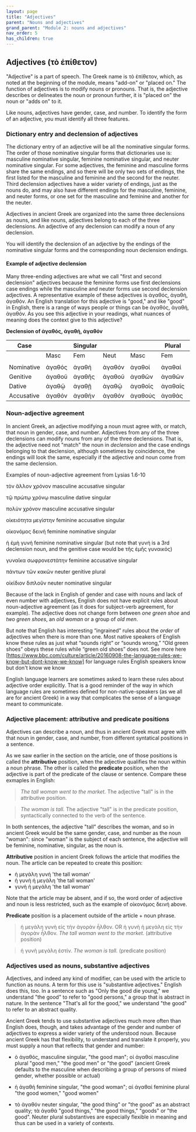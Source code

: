 ```yaml
---
layout: page
title: "Adjectives"
parent: "Nouns and adjectives"
grand_parent: "Module 2: nouns and adjectives"
nav_order: 5
has_children: true
---
```


## Adjectives (τὸ ἐπίθετον)

"Adjective" is a part of speech. The Greek name is τὸ ἐπίθετον, which, as noted at the beginning of the module, means "add-on" or "placed on." The function of adjectives is to modify nouns or pronouns. That is, the adjective describes or delineates the noun or pronoun further, it is "placed on" the noun or "adds on" to it. 

Like nouns, adjectives have gender, case, and number. To identify the form of an adjective, you must identify all three features.

### Dictionary entry and declension of adjectives

The dictionary entry of an adjective will be all the nominative singular forms. The order of those nominative singular forms that dictionaries use is: masculine nominative singular, feminine nominative singular, and neuter nominative singular. For some adjectives, the feminine and masculine forms share the same endings, and so there will be only two sets of endings, the first listed for the masculine and feminine and the second for the neuter. Third declension adjectives have a wider variety of endings, just as the nouns do, and may also have different endings for the masculine, feminine, and neuter forms, or one set for the masculine and feminine and another for the neuter. 

Adjectives in ancient Greek are organized into the same three declensions as nouns, and like nouns, adjectives belong to each of the three declensions. An adjective of any declension can modify a noun of any declension.

You will identify the declension of an adjective by the endings of the nominative singular forms and the corresponding noun declension endings.

#### Example of adjective declension
Many three-ending adjectives are what we call "first and second declension" adjectives because the feminine forms use first declensions case endings while the masculine and neuter forms use second declension adjectives. A representative example of these adjectives is ἀγαθός, ἀγαθή, ἀγαθόν. An English translation for this adjective is "good," and like "good" in English, there is a range of ways people or things can be ἀγαθός, ἀγαθή, ἀγαθόν. As you see this adjective in your readings, what nuances of meaning does the context give to this adjective?  

**Declension of ἀγαθός, ἀγαθή, ἀγαθόν**

| Case  |    | Singular|    |     | Plural  |     |
| --- | --- | --- | --- | --- | --- | --- |
|    | Masc | Fem | Neut | Masc | Fem | Neut |
|  |  |  |  |  |  |  |
| Nominative | ἀγαθός | ἀγαθή | ἀγαθόν | ἀγαθοί  | ἀγαθαί  | ἀγαθά  |
| Genitive | ἀγαθοῦ  | ἀγαθῆς  | ἀγαθοῦ | ἀγαθῶν  | ἀγαθῶν | ἀγαθῶν |
| Dative | ἀγαθῷ  | ἀγαθῇ | ἀγαθῷ | ἀγαθοῖς | ἀγαθαῖς  | ἀγαθοῖς |
| Accusative | ἀγαθόν | ἀγαθήν | ἀγαθόν | ἀγαθούς  | ἀγαθάς  | ἀγαθά  |



### Noun-adjective agreement

In ancient Greek, an adjective modifying a noun must agree with, or match, that noun in gender, case, and number. Adjectives from any of the three declensions can modify nouns from any of the three declensions. That is, the adjective need not "match" the noun in _declension_ and the case endings belonging to that declension, although sometimes by coincidence, the endings will look the same, especially if the adjective and noun come from the same declension. 

Examples of noun-adjective agreement from Lysias 1.6-10

τὸν ἄλλον χρόνον masculine accusative singular

τῷ πρώτῳ χρόνῳ masculine dative singular

πολὺν χρόνον masculine accusative singular

οἰκειότητα μεγίστην feminine accusative singular

οἰκονόμος δεινή feminine nominative singular

ἡ ἐμὴ γυνή feminine nominative singular (but note that γυνή is a 3rd declension noun, and the genitive case would be τῆς ἐμῆς γυναικός)

γυναῖκα σωφρονεστάτην feminine accusative singular

πάντων τῶν κακῶν neuter genitive plural

οἰκίδιον διπλοῦν neuter nominative singular


Because of the lack in English of gender and case with nouns and lack of even number with adjectives, English does not have explicit rules about noun-adjective agreement (as it does for subject-verb agreement, for example). The adjective does not change form between *one green shoe* and *two green shoes*, an *old woman* or a group of *old men*. 

But note that English has interesting “ingrained” rules about the _order_ of adjectives when there is more than one. Most native speakers of English know these rules as just what “sounds right” or “sounds wrong,”  “Old green shoes” obeys these rules while “green old shoes” does not. See more here [https://www.bbc.com/culture/article/20160908-the-language-rules-we-know-but-dont-know-we-know] for language rules English speakers know but don't know we know


English language learners are sometimes asked to learn these rules about adjective order explicitly. That is a good reminder of the way in which language rules are sometimes defined for non-native-speakers (as we all are for ancient Greek) in a way that complicates the sense of a language meant to communicate.

### Adjective placement: attributive and predicate positions

Adjectives can describe a noun, and thus in ancient Greek must agree with that noun in gender, case, and number, from different syntatical positions in a sentence. 

As we saw earlier in the section on the article, one of those positions is called the **attributive** position, when the adjective qualifies the noun within a noun phrase. The other is called the **predicate** position, when the adjective is part of the predicate of the clause or sentence. Compare these exmaples in English:

> _The tall woman went to the market._ The adjective "tall" is in the attributive position.

> _The woman is tall._ The adjective "tall" is in the predicate position, syntactically connected to the verb of the sentence.

In both sentences, the adjective "tall" describes the woman, and so in ancient Greek would be the same gender, case, and number as the noun "woman": since "woman" is the subject of each sentence, the adjective will be feminine, nominative, singular, as the noun is.

**Attributive** position in ancient Greek follows the article that modifies the noun. The article can be repeated to create this position:
- ἡ μεγάλη γυνή  'the tall woman'
- ἡ γυνὴ ἡ μεγάλη  'the tall woman'
- γυνὴ ἡ μεγάλη 'the tall woman'

Note that the article may be absent, and if so, the word order of adjective and noun is less restricted, such as the example of οἰκονόμος δεινή above. 

**Predicate** position is a placement outside of the article + noun phrase.

> ἡ μεγάλη γυνὴ εἰς τὴν ἀγορὰν ἦλθον. OR ἡ γυνὴ ἡ μεγάλη εἰς τὴν ἀγορὰν ἦλθον. _The tall woman went to the market._ (attributive position)

> ἡ γυνὴ μεγάλη ἐστίν. _The woman is tall._ (predicate position)


### Adjectives used as nouns, substantive adjectives

Adjectives, and indeed any kind of modifier, can be used with the article to function as nouns. A term for this use is "substantive adjectives." English does this, too. In a sentence such as "Only the good die young," we understand "the good" to refer to "good persons," a group that is abstract in nature. In the sentence "That's all for the good," we understand "the good" to refer to an abstract quality.

Ancient Greek tends to use substantive adjectives much more often than English does, though, and takes advantage of the gender and number of adjectives to express a wider variety of the understood noun. Because ancient Greek has that flexibility, to understand and translate it properly, you must supply a noun that reflects that gender and number:

- ὁ ἀγαθός, masculine singular, "the good man"; οἱ ἀγαθοί masculine plural "good men," "the good men" or "the good" (ancient Greek defaults to the masculine when describing a group of persons of mixed gender, whether possible or actual)

- ἡ ἀγαθή feminine singular, "the good woman"; αἱ ἀγαθαί feminine plural "the good women," "good women"

- τὸ ἀγαθόν neuter singular, "the good thing" or "the good" as an abstract quality; τὰ ἀγαθά "good things," "the good things," "goods" or "the good". Neuter plural substantives are especially flexible in meaning and thus can be used in a variety of contexts.



